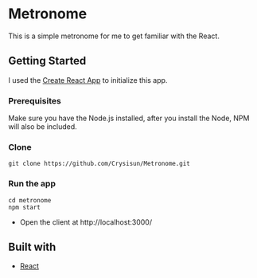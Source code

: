 # Metronome
This is a simple metronome for me to get familiar with the React.
## Getting Started
I used the [Create React App](https://github.com/facebook/create-react-app) to initialize this app.
### Prerequisites
Make sure you have the Node.js installed, after you install the Node, NPM will also be included.
### Clone 
```
git clone https://github.com/Crysisun/Metronome.git
```
### Run the app
```
cd metronome
npm start
```
* Open the client at http://localhost:3000/
## Built with
* [React](https://reactjs.org/)
